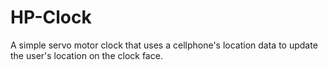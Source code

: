 # HP-Clock
A simple servo motor clock that uses a cellphone's location data to update the user's location on the clock face.
